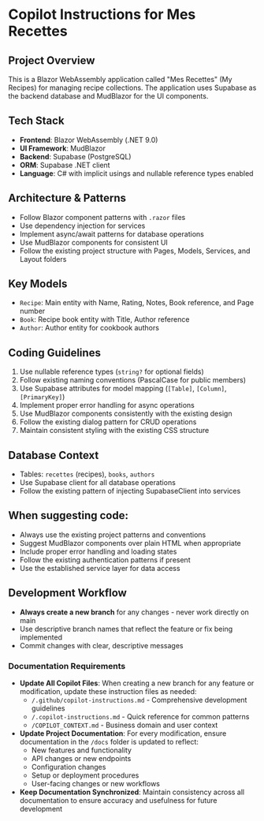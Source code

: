 # Copilot Instructions for Mes Recettes

## Project Overview
This is a Blazor WebAssembly application called "Mes Recettes" (My Recipes) for managing recipe collections. The application uses Supabase as the backend database and MudBlazor for the UI components.

## Tech Stack
- **Frontend**: Blazor WebAssembly (.NET 9.0)
- **UI Framework**: MudBlazor
- **Backend**: Supabase (PostgreSQL)
- **ORM**: Supabase .NET client
- **Language**: C# with implicit usings and nullable reference types enabled

## Architecture & Patterns
- Follow Blazor component patterns with `.razor` files
- Use dependency injection for services
- Implement async/await patterns for database operations
- Use MudBlazor components for consistent UI
- Follow the existing project structure with Pages, Models, Services, and Layout folders

## Key Models
- `Recipe`: Main entity with Name, Rating, Notes, Book reference, and Page number
- `Book`: Recipe book entity with Title, Author reference
- `Author`: Author entity for cookbook authors

## Coding Guidelines
1. Use nullable reference types (`string?` for optional fields)
2. Follow existing naming conventions (PascalCase for public members)
3. Use Supabase attributes for model mapping (`[Table]`, `[Column]`, `[PrimaryKey]`)
4. Implement proper error handling for async operations
5. Use MudBlazor components consistently with the existing design
6. Follow the existing dialog pattern for CRUD operations
7. Maintain consistent styling with the existing CSS structure

## Database Context
- Tables: `recettes` (recipes), `books`, `authors`
- Use Supabase client for all database operations
- Follow the existing pattern of injecting SupabaseClient into services

## When suggesting code:
- Always use the existing project patterns and conventions
- Suggest MudBlazor components over plain HTML when appropriate
- Include proper error handling and loading states
- Follow the existing authentication patterns if present
- Use the established service layer for data access

## Development Workflow
- **Always create a new branch** for any changes - never work directly on main
- Use descriptive branch names that reflect the feature or fix being implemented
- Commit changes with clear, descriptive messages

### Documentation Requirements
- **Update All Copilot Files**: When creating a new branch for any feature or modification, update these instruction files as needed:
  - `/.github/copilot-instructions.md` - Comprehensive development guidelines
  - `/.copilot-instructions.md` - Quick reference for common patterns
  - `/COPILOT_CONTEXT.md` - Business domain and user context
- **Update Project Documentation**: For every modification, ensure documentation in the `/docs` folder is updated to reflect:
  - New features and functionality
  - API changes or new endpoints
  - Configuration changes
  - Setup or deployment procedures
  - User-facing changes or new workflows
- **Keep Documentation Synchronized**: Maintain consistency across all documentation to ensure accuracy and usefulness for future development
